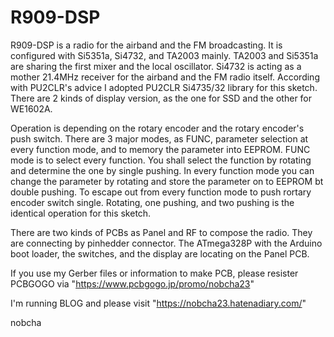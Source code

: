 # R909-DSP
R909-DSP is a radio for the airband and the FM broadcasting. 
It is configured with Si5351a, Si4732, and TA2003 mainly.
TA2003 and Si5351a are sharing the first mixer and the local oscillator.
Si4732 is acting as a mother 21.4MHz receiver for the airband and the FM radio itself.
According with PU2CLR's advice I adopted PU2CLR Si4735/32 library for this sketch.
There are 2 kinds of display version, as the one for SSD and the other for WE1602A. 

Operation is depending on the rotary encoder and the rotary encoder's push switch.
There are 3 major modes, as FUNC, parameter selection at every function mode, and to memory the parameter into EEPROM.
FUNC mode is to select every function. You shall select the function by rotating and determine the one by single pushing.
In every function mode you can change the parameter by rotating and store the parameter on to EEPROM bt double pushing.
To escape out from every function mode to push rortary encoder switch single.
Rotating, one pushing, and two pushing is the identical operation for this sketch.

There are two kinds of PCBs as Panel and RF to compose the radio. They are connecting by pinhedder connector. 
The ATmega328P with the Arduino boot loader, the switches, and the display are locating on the Panel PCB.

If you use my Gerber files or information to make PCB, please resister PCBGOGO via "https://www.pcbgogo.jp/promo/nobcha23"

I'm running BLOG and please visit "https://nobcha23.hatenadiary.com/"

 nobcha
